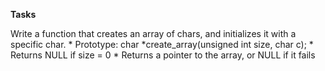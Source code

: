 **Tasks**

Write a function that creates an array of chars, and initializes it with a specific char.
	* Prototype: char *create_array(unsigned int size, char c);
	* Returns NULL if size = 0
	* Returns a pointer to the array, or NULL if it fails

